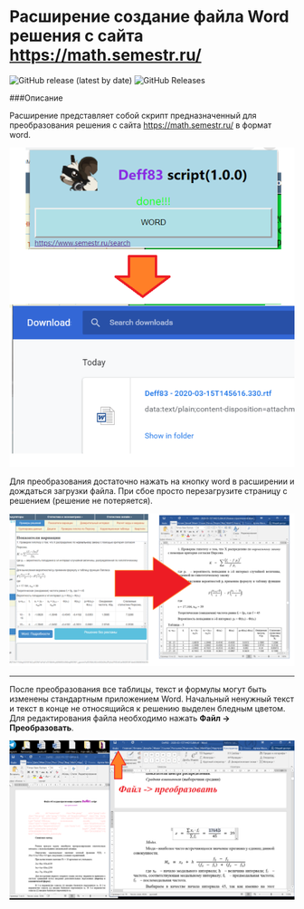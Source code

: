# Расширение создание файла Word решения с сайта https://math.semestr.ru/



![GitHub release (latest by date)](https://img.shields.io/github/v/release/deff83/Extension_Math?style=plastic) ![GitHub Releases](https://img.shields.io/github/downloads/deff83/Extension_Math/v1.0.0/total)



###Описание

Расширение представляет собой скрипт предназначенный для преобразования решения с сайта https://math.semestr.ru/ в формат word.

![](https://raw.githubusercontent.com/deff83/Extension_Math/master/images/Extension_word3.png)

Для преобразования достаточно нажать на кнопку word в расширении и дождаться загрузки файла. При  сбое просто перезагрузите страницу с решением (решение не потеряется).

![](https://raw.githubusercontent.com/deff83/Extension_Math/master/images/Extension_word1.png)

----------------
После преобразования все таблицы, текст и формулы могут быть изменены стандартным приложением Word. Начальный ненужный текст и текст в конце не относящийся к решению выделен бледным цветом.
Для редактирования файла необходимо нажать **Файл -> Преобразовать**.

![](https://raw.githubusercontent.com/deff83/Extension_Math/master/images/Extension_word2.png)
